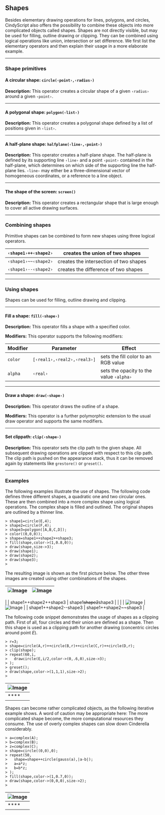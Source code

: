 ## Shapes

Besides elementary drawing operations for lines, polygons, and circles, CindyScript also offers the possibility to combine these objects into more complicated objects called shapes.
Shapes are not directly visible, but may be used for filling, outline drawing or clipping.
They can be combined using logical operations like union, intersection or set difference.
We first list the elementary operators and then explain their usage in a more elaborate example.

------

### Shape primitives

#### A circular shape: `circle(‹point›,‹radius›)`

**Description:**
This operator creates a circular shape of a given `‹radius›` around a given `‹point›`.

------

#### A polygonal shape: `polygon(‹list›)`

**Description:**
This operator creates a polygonal shape defined by a list of positions given in `‹list›`.

------

#### A half-plane shape: `halfplane(‹line›,‹point›)`

**Description:**
This operator creates a half-plane shape.
The half-plane is defined by its supporting line `‹line›` and a point `‹point›` contained in the half-plane, which determines on which side of the supporting line the half-plane lies.
`‹line›` may either be a three-dimensional vector of homogeneous coordinates, or a reference to a line object.

------

#### The shape of the screen: `screen()`

**Description:**
This operator creates a rectangular shape that is large enough to cover all active drawing surfaces.

------

### Combining shapes

Primitive shapes can be combined to form new shapes using three logical operators.

| `‹shape1›++‹shape2›` | creates the union of two shapes        |
| -------------------- | -------------------------------------- |
| `‹shape1›~~‹shape2›` | creates the intersection of two shapes |
| `‹shape1›--‹shape2›` | creates the difference of two shapes   |

------

### Using shapes

Shapes can be used for filling, outline drawing and clipping.

------

#### Fill a shape: `fill(‹shape›)`

**Description:**
This operator fills a shape with a specified color.

**Modifiers:**
This operator supports the following modifiers:

| Modifier | Parameter                   | Effect                                  |
| -------- | --------------------------- | --------------------------------------- |
| `color`  | `[‹real1›,‹real2›,‹real3›]` | sets the fill color to an RGB value     |
| `alpha`  | `‹real›`                    | sets the opacity to the value `‹alpha›` |

------

#### Draw a shape: `draw(‹shape›)`

**Description:**
This operator draws the outline of a shape.

**Modifiers:**
This operator is a further polymorphic extension to the usual draw operator and supports the same modifiers.

------

#### Set clippath: `clip(‹shape›)`

**Description:**
This operator sets the clip path to the given shape.
All subsequent drawing operations are clipped with respect to this clip path.
The clip path is pushed on the appearance stack, thus it can be removed again by statements like `grestore()` or `greset()`.

------

### Examples

The following examples illustrate the use of shapes.
The following code defines three different shapes, a quadratic one and two circular ones.
These are then combined into a more complex shape using logical operations.
The complex shape is filled and outlined.
The original shapes are outlined by a thinner line.

    > shape1=circle(E,4);
    > shape2=circle(F,4);
    > shape3=polygon([A,B,C,D]);
    > color((0,0,0));
    > shape=shape1++shape2++shape3;
    > fill(shape,color->(1,0.8,0));
    > draw(shape,size->3);
    > draw(shape1);
    > draw(shape2);
    > draw(shape3);
    >

The resulting image is shown as the first picture below.
The other three images are created using other combinations of the shapes.

| ![Image](img/Shape1X.png) | ![Image](img/Shape3X.png) |
| ------------------------- | ------------------------- |
|
| shape1++shape2++shape3    | shape1~~shape2~~shape3    |
|                           |
| ![Image](img/Shape2X.png) | ![Image](img/Shape4X.png) |
| shape1++shape2--shape3    | shape1++shape2~~shape3    |

The following code snippet demonstrates the usage of shapes as a clipping path.
First of all, four circles and their union are defined as a shape.
Then this shape is used as a clipping path for another drawing (concentric circles around point *E*).

    > r=3;
    > shape=circle(A,r)++circle(B,r)++circle(C,r)++circle(D,r);
    > clip(shape);
    > repeat(60,i,
    >   drawcircle(E,i/2,color->(0,.6,0),size->3);
    > );
    > greset();
    > draw(shape,color->(1,1,1),size->2);
    >

| ![Image](img/Shape5.png) |
| ------------------------ |
| ****                     |

Shapes can become rather complicated objects, as the following iterative example shows.
A word of caution may be appropriate here: The more complicated shape become, the more computational resources they consume.
The use of overly complex shapes can slow down Cinderella considerably.

    > a=complex(A);
    > b=complex(B);
    > z=complex(C);
    > shape=circle((0,0),0);
    > repeat(50,
    >   shape=shape++circle(gauss(a),|a-b|);
    >   a=a*z;
    >   b=b*z;
    > );
    > fill(shape,color->(1,0.7,0));
    > draw(shape,color->(0,0,0),size->2);
    >

| ![Image](img/Shape6.png) |
| ------------------------ |
| ****                     |
